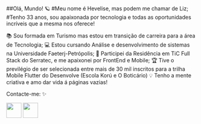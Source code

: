 ##Olá, Mundo! 🪐 
#Meu nome é Hevelise, mas podem me chamar de Liz; 
#Tenho 33 anos, sou apaixonada por tecnologia e todas as oportunidades incríveis que a mesma nos oferece!

📚 Sou formada em Turismo mas estou em transição de carreira para a área de Tecnologia;
💻 Estou cursando Análise e desenvolvimento de sistemas na Universidade Faeterj-Petrópolis;
🥇 Participei da Residência em TiC Full Stack do Serratec, e me apaixonei por FrontEnd e Mobile;
🏆 Tive o previlégio de ser selecionada entre mais de 30 mil inscritos para a trilha Mobile Flutter do Desenvolve (Escola Korú e O Boticário)
💡 Tenho a mente criativa e amo dar vida á páginas vazias!

Contacte-me: ✨
<div>
<a href="www.linkedin.com/in/hevelise-liz" target="_blank"><img loading="lazy" src="https://cdn.jsdelivr.net/gh/devicons/devicon@latest/icons/linkedin/linkedin-original.svg" width="40" height="40" target="_blank"></a>
<a href="www.linkedin.com/in/hevelise-liz" target="_blank"><img loading="lazy" src="https://cdn.jsdelivr.net/gh/devicons/devicon@latest/icons/linkedin/linkedin-original.svg" width="40" height="40" target="_blank"></a>
